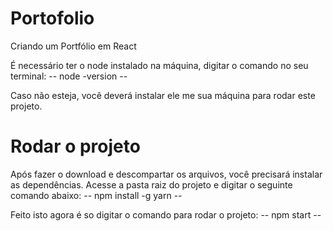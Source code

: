 # Portofolio
 Criando um Portfólio em React 

É necessário ter o node instalado na máquina, digitar o comando no seu terminal:
-- node -version --

Caso não esteja, você deverá instalar ele me sua máquina para rodar este projeto.

# Rodar o projeto
Após fazer o download e descompartar os arquivos, você precisará instalar as dependências. Acesse a pasta raiz do projeto e digitar o seguinte comando abaixo:
-- npm install -g yarn --

Feito isto agora é so digitar o comando para rodar o projeto:
-- npm start --
